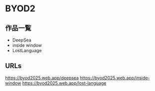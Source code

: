 # BYOD2

## 作品一覧

- DeepSea
- inside window
- LostLanguage

## URLs

https://byod2025.web.app/deepsea
https://byod2025.web.app/inside-window
https://byod2025.web.app/lost-language
